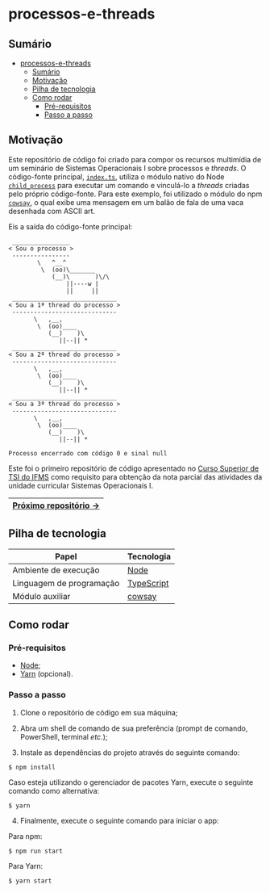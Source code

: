 # processos-e-threads

## Sumário

- [processos-e-threads](#processos-e-threads)
  - [Sumário](#sumário)
  - [Motivação](#motivação)
  - [Pilha de tecnologia](#pilha-de-tecnologia)
  - [Como rodar](#como-rodar)
    - [Pré-requisitos](#pré-requisitos)
    - [Passo a passo](#passo-a-passo)

## Motivação

Este repositório de código foi criado para compor os recursos multimídia de um seminário de Sistemas Operacionais I sobre processos e _threads_. O código-fonte principal, [`index.ts`](./index.ts), utiliza o módulo nativo do Node [`child_process`](https://www.npmjs.com/package/child_process) para executar um comando e vinculá-lo a _threads_ criadas pelo próprio código-fonte. Para este exemplo, foi utilizado o módulo do npm [`cowsay`](https://www.npmjs.com/package/cowsay), o qual exibe uma mensagem em um balão de fala de uma vaca desenhada com ASCII art.

Eis a saída do código-fonte principal:

```console
 ________________
< Sou o processo >
 ----------------
        \   ^__^
         \  (oo)\_______
            (__)\       )\/\
                ||----w |
                ||     ||
 _____________________________
< Sou a 1ª thread do processo >
 -----------------------------
       \   ,__,
        \  (oo)____
           (__)    )\
              ||--|| *
 _____________________________
< Sou a 2ª thread do processo >
 -----------------------------
       \   ,__,
        \  (oo)____
           (__)    )\
              ||--|| *
 _____________________________
< Sou a 3ª thread do processo >
 -----------------------------
       \   ,__,
        \  (oo)____
           (__)    )\
              ||--|| *

Processo encerrado com código 0 e sinal null
```

Este foi o primeiro repositório de código apresentado no [Curso Superior de TSI do IFMS](https://www.ifms.edu.br/campi/campus-aquidauana/cursos/graduacao/sistemas-para-internet/sistemas-para-internet) como requisito para obtenção da nota parcial das atividades da unidade curricular Sistemas Operacionais I.

| [Próximo repositório &rarr;](https://github.com/mdccg/sort-methods-runtime-register) |
|-|

## Pilha de tecnologia

| Papel | Tecnologia |
|-|-|
| Ambiente de execução | [Node](https://nodejs.org/en/) |
| Linguagem de programação | [TypeScript](https://www.typescriptlang.org/) |
| Módulo auxiliar | [cowsay](https://www.npmjs.com/package/cowsay) |

## Como rodar

### Pré-requisitos

- [Node](https://nodejs.org/en/download/);
- [Yarn](https://yarnpkg.com/) (opcional).

### Passo a passo

1. Clone o repositório de código em sua máquina;
   
2. Abra um shell de comando de sua preferência (prompt de comando, PowerShell, terminal _etc_.);
   
3. Instale as dependências do projeto através do seguinte comando:

```console
$ npm install
```

Caso esteja utilizando o gerenciador de pacotes Yarn, execute o seguinte comando como alternativa:

```console
$ yarn
```

4. Finalmente, execute o seguinte comando para iniciar o app:

Para npm:

```console
$ npm run start
```

Para Yarn:

```console
$ yarn start
```